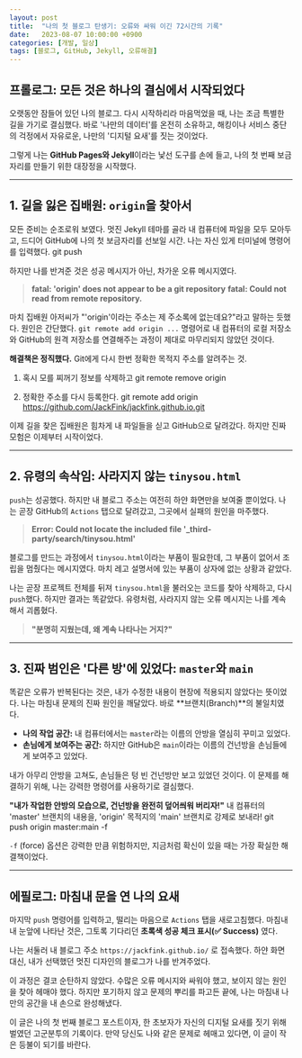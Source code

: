 ```yaml
---
layout: post
title:  "나의 첫 블로그 탄생기: 오류와 싸워 이긴 72시간의 기록"
date:   2023-08-07 10:00:00 +0900
categories: [개발, 일상]
tags: [블로그, GitHub, Jekyll, 오류해결]
---
```


## 프롤로그: 모든 것은 하나의 결심에서 시작되었다

오랫동안 잠들어 있던 나의 블로그. 다시 시작하리라 마음먹었을 때, 나는 조금 특별한 길을 가기로
결심했다. 바로 '나만의 데이터'를 온전히 소유하고, 해킹이나 서비스 중단의 걱정에서 자유로운,
나만의 '디지털 요새'를 짓는 것이었다.

그렇게 나는 **GitHub Pages와 Jekyll**이라는 낯선 도구를 손에 들고, 나의 첫 번째 보금자리를
만들기 위한 대장정을 시작했다.

---

## 1. 길을 잃은 집배원: `origin`을 찾아서

모든 준비는 순조로워 보였다. 멋진 Jekyll 테마를 골라 내 컴퓨터에 파일을 모두 모아두고, 드디어
GitHub에 나의 첫 보금자리를 선보일 시간. 나는 자신 있게 터미널에 명령어를 입력했다.
git push


하지만 나를 반겨준 것은 성공 메시지가 아닌, 차가운 오류 메시지였다.

> **fatal: 'origin' does not appear to be a git repository**
> **fatal: Could not read from remote repository.**

마치 집배원 아저씨가 "'origin'이라는 주소는 제 주소록에 없는데요?"라고 말하는 듯했다. 원인은
간단했다. `git remote add origin ...` 명령어로 내 컴퓨터의 로컬 저장소와 GitHub의 원격 저장소를
연결해주는 과정이 제대로 마무리되지 않았던 것이다.

**해결책은 정직했다.** Git에게 다시 한번 정확한 목적지 주소를 알려주는 것.
1. 혹시 모를 찌꺼기 정보를 삭제하고
git remote remove origin

2. 정확한 주소를 다시 등록한다.
git remote add origin https://github.com/JackFink/jackfink.github.io.git


이제 길을 찾은 집배원은 힘차게 내 파일들을 싣고 GitHub으로 달려갔다. 하지만 진짜 모험은 이제부터
시작이었다.

---

## 2. 유령의 속삭임: 사라지지 않는 `tinysou.html`

`push`는 성공했다. 하지만 내 블로그 주소는 여전히 하얀 화면만을 보여줄 뿐이었다. 나는 곧장
GitHub의 `Actions` 탭으로 달려갔고, 그곳에서 실패의 원인을 마주했다.

> **Error: Could not locate the included file '_third-party/search/tinysou.html'**

블로그를 만드는 과정에서 `tinysou.html`이라는 부품이 필요한데, 그 부품이 없어서 조립을 멈췄다는
메시지였다. 마치 레고 설명서에 있는 부품이 상자에 없는 상황과 같았다.

나는 곧장 프로젝트 전체를 뒤져 `tinysou.html`을 불러오는 코드를 찾아 삭제하고, 다시 `push`했다.
하지만 결과는 똑같았다. 유령처럼, 사라지지 않는 오류 메시지는 나를 계속해서 괴롭혔다.

> **"분명히 지웠는데, 왜 계속 나타나는 거지?"**

---

## 3. 진짜 범인은 '다른 방'에 있었다: `master`와 `main`

똑같은 오류가 반복된다는 것은, 내가 수정한 내용이 현장에 적용되지 않았다는 뜻이었다. 나는 마침내
문제의 진짜 원인을 깨달았다. 바로 **브랜치(Branch)**의 불일치였다.

*   **나의 작업 공간:** 내 컴퓨터에서는 `master`라는 이름의 안방을 열심히 꾸미고 있었다.
*   **손님에게 보여주는 공간:** 하지만 GitHub은 `main`이라는 이름의 건넌방을 손님들에게 보여주고
있었다.

내가 아무리 안방을 고쳐도, 손님들은 텅 빈 건넌방만 보고 있었던 것이다. 이 문제를 해결하기 위해,
나는 강력한 명령어를 사용하기로 결심했다.

**"내가 작업한 안방의 모습으로, 건넌방을 완전히 덮어씌워 버리자!"**
내 컴퓨터의 'master' 브랜치의 내용을, 'origin' 목적지의 'main' 브랜치로 강제로 보내라!
git push origin master:main -f


`-f` (force) 옵션은 강력한 만큼 위험하지만, 지금처럼 확신이 있을 때는 가장 확실한 해결책이었다.

---

## 에필로그: 마침내 문을 연 나의 요새

마지막 `push` 명령어를 입력하고, 떨리는 마음으로 `Actions` 탭을 새로고침했다. 마침내 내 눈앞에
나타난 것은, 그토록 기다리던 **초록색 성공 체크 표시(✅ Success)** 였다.

나는 서둘러 내 블로그 주소 `https://jackfink.github.io/` 로 접속했다. 하얀 화면 대신, 내가
선택했던 멋진 디자인의 블로그가 나를 반겨주었다.

이 과정은 결코 순탄하지 않았다. 수많은 오류 메시지와 싸워야 했고, 보이지 않는 원인을 찾아 헤매야
했다. 하지만 포기하지 않고 문제의 뿌리를 파고든 끝에, 나는 마침내 나만의 공간을 내 손으로
완성해냈다.

이 글은 나의 첫 번째 블로그 포스트이자, 한 초보자가 자신의 디지털 요새를 짓기 위해 벌였던
고군분투의 기록이다. 만약 당신도 나와 같은 문제로 헤매고 있다면, 이 글이 작은 등불이 되기를
바란다.